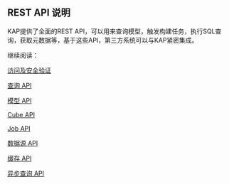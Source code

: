 ## REST API 说明

KAP提供了全面的REST API，可以用来查询模型，触发构建任务，执行SQL查询，获取元数据等，基于这些API，第三方系统可以与KAP紧密集成。

继续阅读：

[访问及安全验证](authentication.cn.md)

[查询 API](query_api.cn.md)

[模型 API](model_api.cn.md)

[Cube API](cube_api.cn.md)

[Job API](job_api.cn.md)

[数据源 API](metadata_api.cn.md)

[缓存 API](cache_api.cn.md)

[异步查询 API](async_query_api.cn.md)

